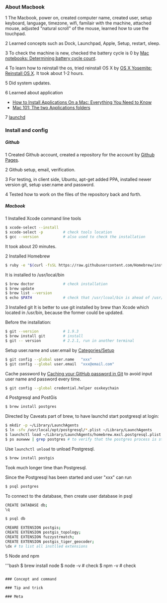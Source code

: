 ---
---

### About Macbook

1 The Macbook, power on, created computer name, created user, setup keyboard, 
language, timezone, wifi, familair with the machine, attached mouse, adjusted
"natural scroll" of the mouse, learned how to use the touchpad.

2 Learned concepts such as Dock, Launchpad, Apple, Setup, restart, sleep.

3 To check the machine is new, checked the battery cycle is 0 by 
[Mac notebooks: Determining battery cycle count](http://support.apple.com/en-us/HT201585).

4 To learn how to reinstall the os, tried reinstall OS X by 
[OS X Yosemite: Reinstall OS X](http://support.apple.com/kb/PH18872).
It took about 1-2 hours.

5 Did system updates.

6 Learned about application
* [How to Install Applications On a Mac: Everything You Need to Know](http://www.howtogeek.com/177619/how-to-install-applications-on-a-mac-everything-you-need-to-know/)
* [Mac 101: The two Applications folders](http://www.tuaw.com/2010/12/03/mac-101-the-two-applications-folders/)

7 [launchd](http://launchd.info)
### Install and config

##### Github
1 Created Github account, created a repository for the account by 
[Github Pages](https://pages.github.com/).

2 Github setup, email, verification.

3 For testing, in client side, Ubuntu, apt-get added PPA, installed newer version git,
setup user.name and password.

4 Tested how to work on the files of the repository back and forth.

##### Macbook
1 Installed Xcode command line tools

```bash
$ xcode-select --install
$ xcode-select -p         # check tools location
$ gcc --version           # also used to check the installation
```    

It took about 20 minutes.
  
2 Installed Homebrew

```bash
$ ruby -e "$(curl -fsSL https://raw.githubusercontent.com/Homebrew/install/master/install)"
```

It is installed to /usr/local/bin

```bash
$ brew doctor             # check installation
$ brew update
$ brew list --version
$ echo $PATH              # check that /usr/lcoal/bin is ahead of /usr/bin
```

3 Installed git
It is better to use git installed by brew than Xcode which located in /usr/bin, 
because the former could be updated.

Before the installation:

```bash
$ git --version           # 1.9.3
$ brew install git        # install
$ git -- version          # 2.2.1, run in another terminal
```

Setup user.name and user.email by [Categories/Setup](https://help.github.com/categories/setup/)

```bash
$ git config --global user.name   "xxx"
$ git config --global user.email  "xxx@email.com"
```

Cache password by [Caching your GitHub password in Git](https://help.github.com/articles/caching-your-github-password-in-git/#platform-mac)
to avoid input user name and password every time.

```bash
$ git config --global credential.helper osxkeychain
```
4 Postgresql and PostGis

```bash
$ brew install postgres
```

Directed by Caveats part of brew, to have launchd start postgresql at login:

```bash
$ mkdir -p ~/Library/LaunchAgents
$ ln -sfv /usr/local/opt/postgresql/*.plist ~/Library/LaunchAgents
$ launchctl load ~/Library/LaunchAgents/homebrew.mxcl.postgresql.plist
$ ps auxwww | grep postgres	# to verify that the postgres process is started
```

Use `launchctl unload` to unload Postgresql. 
```bash
$ brew install postgis
```

Took much longer time than Postgresql.

Since the Postgresql has been started and user "xxx" can run

```bash
$ psql postgres
```

To connect to the database, then create user database in psql

```bash
CREATE DATABASE db;
\q
```

```bash
$ psql db
```

```bash
CREARE EXTENSION postgis;
CREATE EXTENSION postgis_topology;
CREATE EXTENSION fuzzystrmatch;
CREATE EXTENSION postgis_tiger_geocoder;
\dx # to list all instlled extensions
```
5 Node and npm

'''bash
$ brew install node
$ node -v # check
$ npm -v  # check	
```

### Concept and command

### Tip and trick

### Meta

